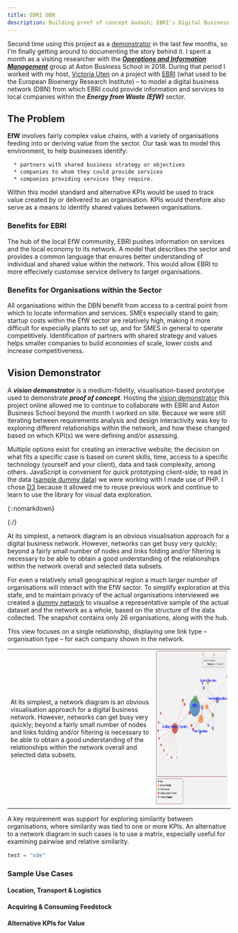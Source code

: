 ```yaml
---
title: EBRI DBN
description: Building proof of concept &ndash; EBRI's Digital Business Network
---
```



Second time using this project as  a [demonstrator](../ebri_dashboard.html) in the last few months, so I'm finally getting around to documenting the story behind it. I spent a month as a visiting researcher with the [___Operations and Information Management___](https://www2.aston.ac.uk/aston-business-school/research/departments/oim) group at Aston Business School in 2018. During that period I worked with my host, [Victoria Uten](https://research.aston.ac.uk/en/persons/victoria-uren) on a project with [EBRI](https://bioenergy-for-business.org) (what used to be the European Bioenergy Research Institute) &ndash; to model a digital business network (DBN) from which EBRI could provide information and services to local companies within the ___Energy from Waste (EfW)___ sector. 

## The Problem
 
__EfW__ involves fairly complex value chains, with a variety of organisations feeding into or deriving value from the sector. Our task was to model this environment, to help businesses identify:

      * partners with shared business strategy or objectives 
      * companies to whom they could provide services 
      * companies providing services they require.
  
Within this model standard and alternative KPIs would be used to track value created by or delivered to an organisation. KPIs would therefore also serve as a means to identify shared values between organisations.

### Benefits for EBRI

The hub of the local EfW community, EBRI pushes information on services and the local economy to its network. A model that describes the sector and provides a common language that ensures better understanding of individual and shared value within the network. This would allow EBRI to more effecively customise service delivery to target organisations. 


### Benefits for Organisations within the Sector

All organisations within the DBN benefit from access to a central point from which to locate information and services. SMEs especially stand to gain; startup costs within the EfW sector are relatively high, making it more difficult for especially plants to set up, and for SMES in general to operate competitively. Identification of partners with shared strategy and values helps smaller companies to build economies of scale, lower costs and increase competitiveness. 


## Vision Demonstrator

A ___vision demonstrator___ is a medium-fidelity, visualisation-based prototype used to demonstrate ___proof of concept___. Hosting the [vision demonstrator](../ebri_dashboard.html) this project online allowed me to continue to collaborate with EBRI and Aston Business School beyond the month I worked on site. Because we were still iterating between requirements analysis and design interactivity was key to exploring different relationships within the network, and how these changed based on which KPI(s) we were defining and/or assessing. 

Multiple options exist for creating an interactive website; the decision on what fits a specific case is based on curent skills, time, access to a specific technology (yourself and your client), data and task complexity, among others. JavaScript is convenient for quick prototyping client-side; to read in the data ([sample dummy data](../twothreethree/dashboard/data/ebri/dummy_network.json)) we were working with I made use of PHP. I chose [D3](http://d3js.org) because it allowed me to reuse previous work and continue to learn to use the library for visual data exploration.

{::nomarkdown} 

<!-- table>
 <tbody>
 <tr>
  <td width = "65%" >
    At its simplest, a network diagram is an obvious visualisation approach for a digital business network. However, networks can get busy very quickly; beyond a fairly small number of nodes and links folding and/or filtering is necessary to be able to obtain a good understanding of the relationships within the network overall and selected data subsets.
  </td><td width = "35%" rowspan = "3">
    <img src="images/network_focus_service_provider.png" height = "350px">
  </td>
 </tr><tr>
  <td width = "65%" >
   For even a relatively small geographical region a much larger number of organisations will interact with the EfW sector. To simplify exploration at this stafe, and to maintain privacy of the actual organisations interviewed we created a <a href = "../twothreethree/dashboard/data/ebri/dummy_network.json">dummy network</a> to visualise a representative sample of the actual dataset and the network as a whole, based on the structure of the data collected. The snapshot contains only 26 organisations, along with the hub. 
  </td>
 </tr><tr>
  <td width = "65%" >
  This view focuses on a single relationship, displaying one link type &ndash; organisation type &ndash; for each company shown in the network.
  </td>
 </tr><tr>
  <td width = "65%" >
  </td><td width = "35%" ></td>
 </tr>
 </tbody>
</table -->

{:/}

At its simplest, a network diagram is an obvious visualisation approach for a digital business network. However, networks can get busy very quickly; beyond a fairly small number of nodes and links folding and/or filtering is necessary to be able to obtain a good understanding of the relationships within the network overall and selected data subsets.

For even a relatively small geographical region a much larger number of organisations will interact with the EfW sector. To simplify exploration at this stafe, and to maintain privacy of the actual organisations interviewed we created a <a href = "../twothreethree/dashboard/data/ebri/dummy_network.json">dummy network</a> to visualise a representative sample of the actual dataset and the network as a whole, based on the structure of the data collected. The snapshot contains only 26 organisations, along with the hub. 

This view focuses on a single relationship, displaying one link type &ndash; organisation type &ndash; for each company shown in the network.


<table>
 <tbody>
 <tr>
  <td width = "65%" >
    At its simplest, a network diagram is an obvious visualisation approach for a digital business network. However, networks can get busy very quickly; beyond a fairly small number of nodes and links folding and/or filtering is necessary to be able to obtain a good understanding of the relationships within the network overall and selected data subsets.
  </td><td width = "35%">
    <img src="images/network_focus_service_provider.png" height = "350px">
  </td>
 </tr>
 </tr>
 </tbody>
</table>

A key requirement was support for exploring similarity between organisations, where similarity was tied to one or more KPIs. An alternative to a network diagram in such cases is to use a matrix, especially useful for examining pairwise and relative similarity.   

```JavaScript
test = "ode"
```

### Sample Use Cases

#### Location, Transport & Logistics

#### Acquiring & Consuming Feedstock

#### Alternative KPIs for Value

